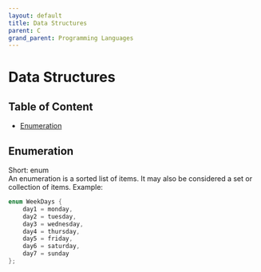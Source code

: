 ```yaml
---
layout: default
title: Data Structures
parent: C
grand_parent: Programming Languages
---
```


# Data Structures

## Table of Content
- [Enumeration](#enumeration)

## Enumeration

Short: enum  
An enumeration is a sorted list of items. It may also be considered a set or collection of items. Example:

```c
enum WeekDays {
    day1 = monday,
    day2 = tuesday,
    day3 = wednesday,
    day4 = thursday,
    day5 = friday,
    day6 = saturday,
    day7 = sunday
};
```